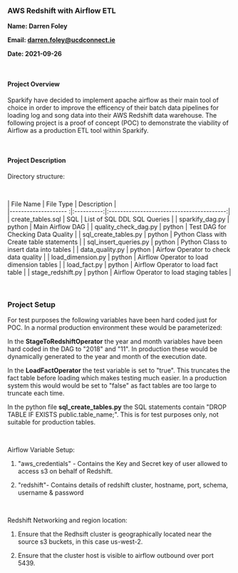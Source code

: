 ### AWS Redshift with Airflow ETL

**Name: Darren Foley**

**Email: darren.foley@ucdconnect.ie**

**Date: 2021-09-26**

<br>

#### Project Overview

<p>Sparkify have decided to implement apache airflow as their main tool of choice in order to improve the efficency of their batch data pipelines for loading log and song data into their AWS Redshift data warehouse. The following project is a proof of concept (POC) to demonstrate the viability of Airflow as a production ETL tool within Sparkify.</p> 

<br>

#### Project Description

Directory structure:

<br>

| File Name             | File Type  | Description                               |  
|--------------------  :|:----------:|:-----------------------------------------:|
| create_tables.sql     | SQL        | List of SQL DDL SQL Queries               |
| sparkify_dag.py       | python     | Main Airflow DAG                          |
| quality_check_dag.py  | python     | Test DAG for Checking Data Quality        |
| sql_create_tables.py  | python     | Python Class with Create table statements |
| sql_insert_queries.py | python     | Python Class to insert data into tables   |
| data_quality.py       | python     | Airfow Operator to check data quality     |
| load_dimension.py     | python     | Airflow Operator to load dimension tables |
| load_fact.py          | python     | Airflow Operator to load fact table       |
| stage_redshift.py     | python     | Airflow Operator to load staging tables   |

<br>

### Project Setup

For test purposes the following variables have been hard coded just for POC. In a normal production environment these would be parameterized:

In the **StageToRedshiftOperator** the year and month variables have been hard coded in the DAG to "2018" and "11". In production these would be dynamically generated to the year and month of the execution date.

In the **LoadFactOperator** the test variable is set to "true". This truncates the fact table before loading which makes testing much easier. In a production system this would would be set to "false" as fact tables are too large to truncate each time.

In the python file **sql_create_tables.py** the SQL statements contain "DROP TABLE IF EXISTS public.table_name;". This is for test purposes only, not suitable for production tables.

<br>

Airflow Variable Setup:

1. "aws_credentials" - Contains the Key and Secret key of user allowed to access s3 on behalf of Redshift.

2. "redshift"- Contains details of redshift cluster, hostname, port, schema, username & password

<br>

Redshift Networking and region location:

1. Ensure that the Redhsift cluster is geographically located near the source s3 buckets, in this case us-west-2.

2. Ensure that the cluster host is visible to airflow outbound over port 5439.
